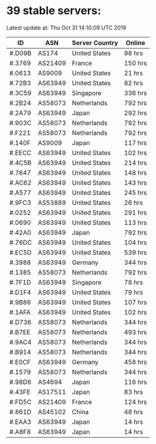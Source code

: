 # 39 stable servers:

Latest update at: Thu Oct 31 14:10:09 UTC 2019

| ID | ASN | Server Country | Online |
| -- | --- | -------------- | ------ |
| #.D09B | AS174 | United States | 98 hrs |
| #.3769 | AS21409 | France | 150 hrs |
| #.0613 | AS9009 | United States | 21 hrs |
| #.72B3 | AS63949 | United States | 82 hrs |
| #.3C59 | AS63949 | Singapore | 336 hrs |
| #.2B24 | AS58073 | Netherlands | 792 hrs |
| #.2A79 | AS63949 | Japan | 292 hrs |
| #.903C | AS58073 | Netherlands | 792 hrs |
| #.F221 | AS58073 | Netherlands | 792 hrs |
| #.140F | AS9009 | Japan | 117 hrs |
| #.EECC | AS63949 | United States | 102 hrs |
| #.4C5B | AS63949 | United States | 214 hrs |
| #.7647 | AS63949 | United States | 148 hrs |
| #.AC62 | AS63949 | United States | 143 hrs |
| #.A577 | AS63949 | United States | 245 hrs |
| #.9FC3 | AS53889 | United States | 26 hrs |
| #.0252 | AS63949 | United States | 291 hrs |
| #.0690 | AS63949 | United States | 113 hrs |
| #.42A0 | AS63949 | Japan | 792 hrs |
| #.76DC | AS63949 | United States | 104 hrs |
| #.EC5D | AS63949 | United States | 539 hrs |
| #.3988 | AS63949 | Germany | 344 hrs |
| #.1385 | AS58073 | Netherlands | 792 hrs |
| #.7F1D | AS63949 | Singapore | 78 hrs |
| #.D1F4 | AS63949 | United States | 79 hrs |
| #.9B86 | AS63949 | United States | 107 hrs |
| #.1AFA | AS63949 | United States | 102 hrs |
| #.D736 | AS58073 | Netherlands | 344 hrs |
| #.B7EE | AS58073 | Netherlands | 493 hrs |
| #.9AC4 | AS58073 | Netherlands | 344 hrs |
| #.B914 | AS58073 | Netherlands | 344 hrs |
| #.E0CF | AS63949 | Germany | 458 hrs |
| #.1579 | AS58073 | Netherlands | 344 hrs |
| #.98D6 | AS4694 | Japan | 116 hrs |
| #.43FE | AS17511 | Japan | 83 hrs |
| #.FD5C | AS21409 | France | 124 hrs |
| #.861D | AS45102 | China | 48 hrs |
| #.EAA3 | AS63949 | Japan | 14 hrs |
| #.A8F8 | AS63949 | Japan | 14 hrs |

